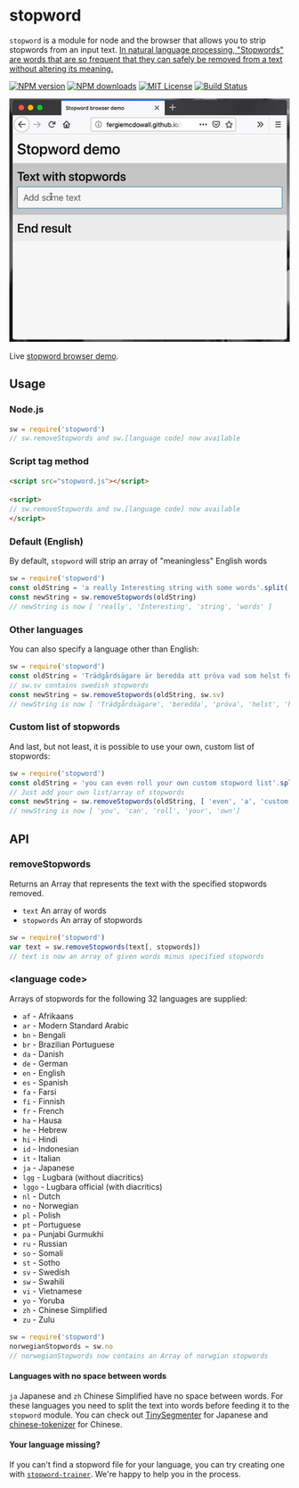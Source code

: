# stopword
`stopword` is a module for node and the browser that allows you to strip stopwords from an
input text. [In natural language processing, "Stopwords" are words
that are so frequent that they can safely be removed from a text
without altering its
meaning.](https://en.wikipedia.org/wiki/Stop_words)

[![NPM version][npm-version-image]][npm-url]
[![NPM downloads][npm-downloads-image]][npm-url]
[![MIT License][license-image]][license-url]
[![Build Status][travis-image]][travis-url]

![wonderful day stopword module](./demo/stopword-demo.gif)

Live [stopword browser demo](http://fergiemcdowall.github.io/stopword/demo/).

## Usage

### Node.js
```javascript
sw = require('stopword')
// sw.removeStopwords and sw.[language code] now available
```

### Script tag method
```html
<script src="stopword.js"></script>

<script>
// sw.removeStopwords and sw.[language code] now available
</script>
```


### Default (English)
By default, `stopword` will strip an array of "meaningless" English words

```javascript
sw = require('stopword')
const oldString = 'a really Interesting string with some words'.split(' ')
const newString = sw.removeStopwords(oldString)
// newString is now [ 'really', 'Interesting', 'string', 'words' ]

```

### Other languages
You can also specify a language other than English:
```javascript
sw = require('stopword')
const oldString = 'Trädgårdsägare är beredda att pröva vad som helst för att bli av med de hatade mördarsniglarna åäö'.split(' ')
// sw.sv contains swedish stopwords
const newString = sw.removeStopwords(oldString, sw.sv)
// newString is now [ 'Trädgårdsägare', 'beredda', 'pröva', 'helst', 'hatade', 'mördarsniglarna', 'åäö' ]
```

### Custom list of stopwords
And last, but not least, it is possible to use your own, custom list of stopwords:
```javascript
sw = require('stopword')
const oldString = 'you can even roll your own custom stopword list'.split(' ')
// Just add your own list/array of stopwords
const newString = sw.removeStopwords(oldString, [ 'even', 'a', 'custom', 'stopword', 'list', 'is', 'possible']
// newString is now [ 'you', 'can', 'roll', 'your', 'own']
```

## API

### removeStopwords

Returns an Array that represents the text with the specified stopwords removed.

* `text` An array of words
* `stopwords` An array of stopwords

```javascript
sw = require('stopword')
var text = sw.removeStopwords(text[, stopwords])
// text is now an array of given words minus specified stopwords
```

### &lt;language code&gt;

Arrays of stopwords for the following 32 languages are supplied: 

* `af` - Afrikaans
* `ar` - Modern Standard Arabic
* `bn` - Bengali
* `br` - Brazilian Portuguese
* `da` - Danish
* `de` - German
* `en` - English
* `es` - Spanish
* `fa` - Farsi
* `fi` - Finnish
* `fr` - French
* `ha` - Hausa
* `he` - Hebrew
* `hi` - Hindi
* `id` - Indonesian
* `it` - Italian
* `ja` - Japanese
* `lgg` - Lugbara (without diacritics)
* `lggo` - Lugbara official (with diacritics)
* `nl` - Dutch
* `no` - Norwegian
* `pl` - Polish
* `pt` - Portuguese
* `pa` - Punjabi Gurmukhi
* `ru` - Russian
* `so` - Somali
* `st` - Sotho
* `sv` - Swedish
* `sw` - Swahili
* `vi` - Vietnamese
* `yo` - Yoruba
* `zh` - Chinese Simplified
* `zu` - Zulu

```javascript
sw = require('stopword')
norwegianStopwords = sw.no
// norwegianStopwords now contains an Array of norwgian stopwords
```

#### Languages with no space between words
`ja` Japanese and `zh` Chinese Simplified have no space between words. For these languages you need to split the text into words before feeding it to the `stopword` module. You can check out [TinySegmenter](http://chasen.org/%7Etaku/software/TinySegmenter/) for Japanese and [chinese-tokenizer](https://github.com/yishn/chinese-tokenizer) for Chinese.

#### Your language missing?
If you can't find a stopword file for your language, you can try creating one with [`stopword-trainer`](https://github.com/eklem/stopword-trainer). We're happy to help you in the process.


[license-image]: http://img.shields.io/badge/license-MIT-blue.svg?style=flat
[license-url]: LICENSE
[npm-url]: https://npmjs.org/package/stopword
[npm-version-image]: http://img.shields.io/npm/v/stopword.svg?style=flat
[npm-downloads-image]: http://img.shields.io/npm/dm/stopword.svg?style=flat
[travis-url]: http://travis-ci.org/fergiemcdowall/stopword
[travis-image]: http://img.shields.io/travis/fergiemcdowall/stopword.svg?style=flat
